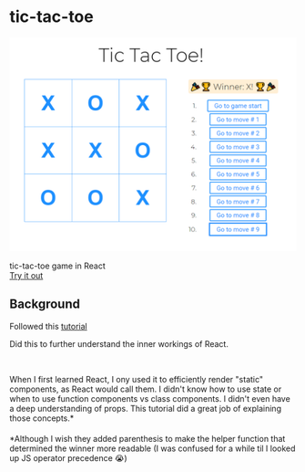 # tic-tac-toe

![alt text](https://github.com/brentonjackson/tic-tac-toe/blob/master/tictactoe.PNG "Game Screenshot")


tic-tac-toe game in React<br>
[Try it out](https://pensive-brahmagupta-d6741d.netlify.com/)

## Background

Followed this [tutorial](https://reactjs.org/tutorial/tutorial.html)

Did this to further understand the inner workings of React.<br>

<br>

When I first learned React, I ony used it to efficiently render "static" components, as React would call them. I didn't know how to use state or when to use function components vs class components. I didn't even have a deep understanding of props. This tutorial did a great job of explaining those concepts.*



####
\*Although I wish they added parenthesis to make the helper function that determined the winner more readable (I was confused for a while til I looked up JS operator precedence 😭)
